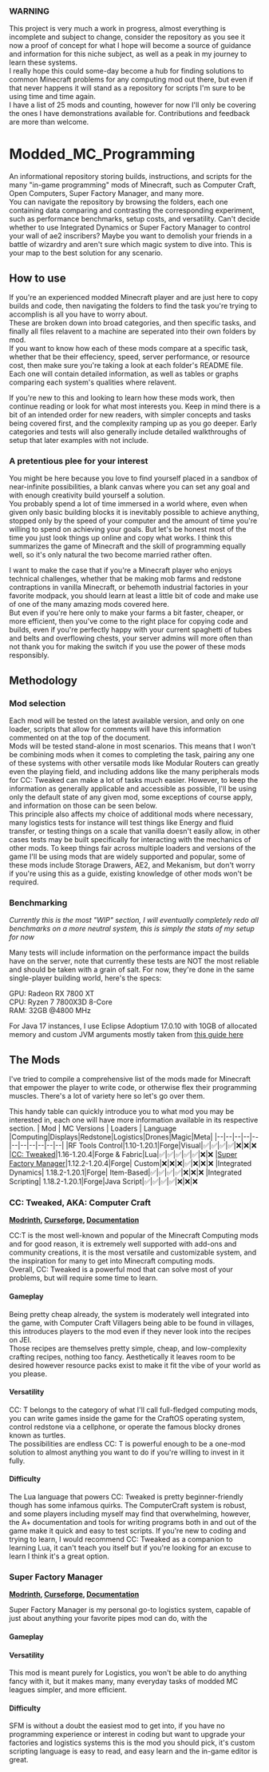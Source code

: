 ### WARNING
This project is very much a work in progress, almost everything is incomplete and subject to change, consider the repository as you see it now a proof of concept for what I hope will become a source of guidance and information for this niche subject, as well as a peak in my journey to learn these systems.  
I really hope this could some-day become a hub for finding solutions to common Minecraft problems for any computing mod out there, but even if that never happens it will stand as a repository for scripts I'm sure to be using time and time again.  
I have a list of 25 mods and counting, however for now I'll only be covering the ones I have demonstrations available for.
Contributions and feedback are more than welcome.

# Modded_MC_Programming
An informational repository storing builds, instructions, and scripts for the many "in-game programming" mods of Minecraft, such as Computer Craft, Open Computers, Super Factory Manager, and many more.  
You can navigate the repository by browsing the folders, each one containing data comparing and contrasting the corresponding experiment, such as performance benchmarks, setup costs, and versatility. Can't decide whether to use Integrated Dynamics or Super Factory Manager to control your wall of ae2 inscribers? Maybe you want to demolish your friends in a battle of wizardry and aren't sure which magic system to dive into. This is your map to the best solution for any scenario.

## How to use
If you're an experienced modded Minecraft player and are just here to copy builds and code, then navigating the folders to find the task you're trying to accomplish is all you have to worry about.  
These are broken down into broad categories, and then specific tasks, and finally all files relavent to a machine are seperated into their own folders by mod.  
If you want to know how each of these mods compare at a specific task, whether that be their effeciency, speed, server performance, or resource cost, then make sure you're taking a look at each folder's README file. Each one will contain detailed information, as well as tables or graphs comparing each system's qualities where relavent.
  
If you're new to this and looking to learn how these mods work, then continue reading or look for what most interests you. Keep in mind there is a bit of an intended order for new readers, with simpler concepts and tasks being covered first, and the complexity ramping up as you go deeper.
Early categories and tests will also generally include detailed walkthroughs of setup that later examples with not include.

### A pretentious plee for your interest
You might be here because you love to find yourself placed in a sandbox of near-infinite possibilities, a blank canvas where you can set any goal and with enough creativity build yourself a solution.  
You probably spend a lot of time immersed in a world where, even when given only basic building blocks it is inevitably possible to achieve anything, stopped only by the speed of your computer and the amount of time you're willing to spend on achieving your goals. But let's be honest most of the time you just look things up online and copy what works. 
I think this summarizes the game of Minecraft and the skill of programming equally well, so it's only natural the two become married rather often.  

I want to make the case that if you're a Minecraft player who enjoys technical challenges, whether that be making mob farms and redstone contraptions in vanilla Minecraft, or behemoth industrial factories in your favorite modpack, you should learn at least a little bit of code and make use of one of the many amazing mods covered here.  
But even if you're here only to make your farms a bit faster, cheaper, or more efficient, then you've come to the right place for copying code and builds, even if you're perfectly happy with your current spaghetti of tubes and belts and overflowing chests, your server admins will more often than not thank you for making the switch if you use the power of these mods responsibly.  

## Methodology
### Mod selection
Each mod will be tested on the latest available version, and only on one loader, scripts that allow for comments will have this information commented on at the top of the document.  
Mods will be tested stand-alone in most scenarios. This means that I won't be combining mods when it comes to completing the task, pairing any one of these systems with other versatile mods like Modular Routers can greatly even the playing field, and including addons like the many peripherals mods for CC: Tweaked can make a lot of tasks much easier. However, to keep the information as generally applicable and accessible as possible, I'll be using only the default state of any given mod, some exceptions of course apply, and information on those can be seen below.  
This principle also affects my choice of additional mods where necessary, many logistics tests for instance will test things like Energy and fluid transfer, or testing things on a scale that vanilla doesn't easily allow, in other cases tests may be built specifically for interacting with the mechanics of other mods. 
To keep things fair across multiple loaders and versions of the game I'll be using mods that are widely supported and popular, some of these mods include Storage Drawers, AE2, and Mekanism, but don't worry if you're using this as a guide, existing knowledge of other mods won't be required.

### Benchmarking 
*Currently this is the most "WIP" section, I will eventually completely redo all benchmarks on a more neutral system, this is simply the stats of my setup for now*
  
Many tests will include information on the performance impact the builds have on the server, note that currently these tests are NOT the most reliable and should be taken with a grain of salt. For now, they're done in the same single-player building world, here's the specs:

GPU: Radeon RX 7800 XT  
CPU: Ryzen 7 7800X3D 8-Core  
RAM: 32GB @4800 MHz 

For Java 17 instances, I use Eclipse Adoptium 17.0.10 with 10GB of allocated memory and custom JVM arguments mostly taken from [this guide here](https://github.com/brucethemoose/Minecraft-Performance-Flags-Benchmarks?tab=readme-ov-file) 


## The Mods
I've tried to compile a comprehensive list of the mods made for Minecraft that empower the player to write code, or otherwise flex their programming muscles. There's a lot of variety here so let's go over them.

This handy table can quickly introduce you to what mod you may be interested in, each one will have more information available in its respective section.
| Mod | MC Versions | Loaders | Language |Computing|Displays|Redstone|Logistics|Drones|Magic|Meta|
|--|--|--|--|--|--|--|--|--|--|--|
|RF Tools Control|1.10-1.20.1|Forge|Visual|✅|✅|✅|✅|❌|❌|❌
|[CC: Tweaked](#cc-tweaked-aka-computer-craft)|1.16-1.20.4|Forge & Fabric|Lua|✅|✅|✅|✅|✅|❌|❌
|[Super Factory Manager](#super-factory-manager)|1.12.2-1.20.4|Forge| Custom|❌|❌|❌|✅|❌|❌|❌
|Integrated Dynamics| 1.18.2-1.20.1|Forge| Item-Based|✅|✅|✅|✅|❌|❌|❌
|Integrated Scripting| 1.18.2-1.20.1|Forge|Java Script|✅|✅|✅|✅|❌|❌|❌

### CC: Tweaked, AKA: Computer Craft
**[Modrinth](https://modrinth.com/mod/cc-tweaked), [Curseforge](https://www.curseforge.com/minecraft/mc-mods/cc-tweaked), [Documentation](https://tweaked.cc)**
  
CC:T is the most well-known and popular of the Minecraft Computing mods and for good reason, it is extremely well supported with add-ons and community creations, it is the most versatile and customizable system, and the inspiration for many to get into Minecraft computing mods.  
Overall, CC: Tweaked is a powerful mod that can solve most of your problems, but will require some time to learn.

#### Gameplay
Being pretty cheap already, the system is moderately well integrated into the game, with Computer Craft Villagers being able to be found in villages, this introduces players to the mod even if they never look into the recipes on JEI.  
Those recipes are themselves pretty simple, cheap, and low-complexity crafting recipes, nothing too fancy.
Aesthetically it leaves room to be desired however resource packs exist to make it fit the vibe of your world as you please.

#### Versatility
CC: T belongs to the category of what I'll call full-fledged computing mods, you can write games inside the game for the CraftOS operating system, control redstone via a cellphone, or operate the famous blocky drones known as turtles.  
The possibilities are endless CC: T is powerful enough to be a one-mod solution to almost anything you want to do if you're willing to invest in it fully.  

#### Difficulty
The Lua language that powers CC: Tweaked is pretty beginner-friendly though has some infamous quirks. The ComputerCraft system is robust, and some players including myself may find that overwhelming, however, the A+ documentation and tools for writing programs both in and out of the game make it quick and easy to test scripts. If you're new to coding and trying to learn, I would recommend CC: Tweaked as a companion to learning Lua, it can't teach you itself but if you're looking for an excuse to learn I think it's a great option.

### Super Factory Manager
**[Modrinth](https://modrinth.com/mod/super-factory-manager), [Curseforge](https://www.curseforge.com/minecraft/mc-mods/super-factory-manager), [Documentation](https://github.com/TeamDman/SuperFactoryManager/tree/1.20.4/examples)**  

Super Factory Manager is my personal go-to logistics system, capable of just about anything your favorite pipes mod can do, with the

#### Gameplay


#### Versatility
This mod is meant purely for Logistics, you won't be able to do anything fancy with it, but it makes many, many everyday tasks of modded MC leagues simpler, and more efficient.

#### Difficulty
SFM is without a doubt the easiest mod to get into, if you have no programming experience or interest in coding but want to upgrade your factories and logistics systems this is the mod you should pick, it's custom scripting language is easy to read, and easy learn and the in-game editor is great. 

